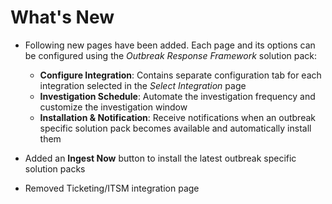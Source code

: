 # What's New

- Following new pages have been added. Each page and its options can be configured using the *Outbreak Response Framework* solution pack:

    - **Configure Integration**: Contains separate configuration tab for each integration selected in the *Select Integration* page
    - **Investigation Schedule**: Automate the investigation frequency and customize the investigation window
    - **Installation & Notification**: Receive notifications when an outbreak specific solution pack becomes available and automatically install them

- Added an **Ingest Now** button to install the latest outbreak specific solution packs

- Removed Ticketing/ITSM integration page
